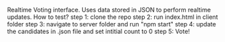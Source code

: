 Realtime Voting interface.
Uses data stored in JSON to perform realtime updates.
How to test?
step 1: clone the repo
step 2: run index.html in client folder 
step 3: navigate to server folder and run "npm start" 
step 4: update the candidates in .json file and set intitial count to 0
step 5: Vote!
